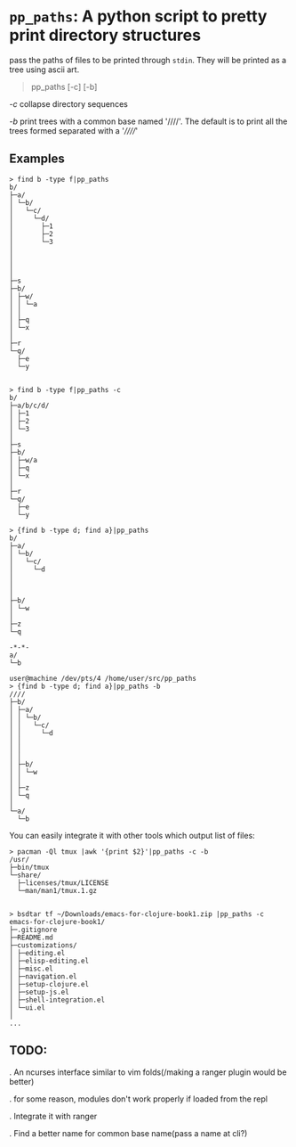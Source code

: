 # `pp_paths`: A python script to pretty print directory structures



pass the paths of files to be printed through `stdin`. They will be printed as a tree using ascii art.


> pp_paths [-c] [-b]

*-c* collapse directory sequences

*-b* print trees with a common base named '////'. The default is to print all the
    trees formed separated with a '*////*'

## Examples

    > find b -type f|pp_paths
    b/
    ├─a/
    │ └─b/
    │   └─c/
    │     └─d/
    │       ├─1
    │       ├─2
    │       └─3
    │
    │
    │
    │
    ├─s
    ├─b/
    │ ├─w/
    │ │ └─a
    │ │
    │ ├─q
    │ └─x
    │
    ├─r
    └─q/
      ├─e
      └─y


    > find b -type f|pp_paths -c
    b/
    ├─a/b/c/d/
    │ ├─1
    │ ├─2
    │ └─3
    │
    ├─s
    ├─b/
    │ ├─w/a
    │ ├─q
    │ └─x
    │
    ├─r
    └─q/
      ├─e
      └─y

    > {find b -type d; find a}|pp_paths
    b/
    ├─a/
    │ └─b/
    │   └─c/
    │     └─d
    │
    │
    │
    ├─b/
    │ └─w
    │
    ├─z
    └─q
    
    -*-*-
    a/
    └─b
    
    user@machine /dev/pts/4 /home/user/src/pp_paths
    > {find b -type d; find a}|pp_paths -b
    ////
    ├─b/
    │ ├─a/
    │ │ └─b/
    │ │   └─c/
    │ │     └─d
    │ │
    │ │
    │ │
    │ ├─b/
    │ │ └─w
    │ │
    │ ├─z
    │ └─q
    │
    └─a/
      └─b

You can easily integrate it with other tools which output list of files:

    > pacman -Ql tmux |awk '{print $2}'|pp_paths -c -b
    /usr/
    ├─bin/tmux
    └─share/
      ├─licenses/tmux/LICENSE
      └─man/man1/tmux.1.gz


    > bsdtar tf ~/Downloads/emacs-for-clojure-book1.zip |pp_paths -c
    emacs-for-clojure-book1/
    ├─.gitignore
    ├─README.md
    ├─customizations/
    │ ├─editing.el
    │ ├─elisp-editing.el
    │ ├─misc.el
    │ ├─navigation.el
    │ ├─setup-clojure.el
    │ ├─setup-js.el
    │ ├─shell-integration.el
    │ └─ui.el
    │
    ...

## TODO:

. An ncurses interface similar to vim folds(/making a ranger plugin would be better)

. for some reason, modules don't work properly if loaded from the repl 

. Integrate it with ranger

. Find a better name for common base name(pass a name at cli?)